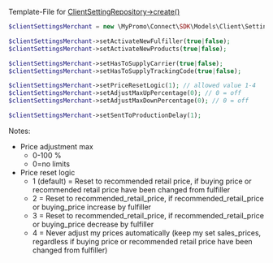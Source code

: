 Template-File for [ClientSettingRepository->create()][ClientSettingRepository]

```php
$clientSettingsMerchant = new \MyPromo\Connect\SDK\Models\Client\SettingsMerchant();

$clientSettingsMerchant->setActivateNewFulfiller(true|false);
$clientSettingsMerchant->setActivateNewProducts(true|false);

$clientSettingsMerchant->setHasToSupplyCarrier(true|false);
$clientSettingsMerchant->setHasToSupplyTrackingCode(true|false);

$clientSettingsMerchant->setPriceResetLogic(1); // allowed value 1-4
$clientSettingsMerchant->setAdjustMaxUpPercentage(0); // 0 = off
$clientSettingsMerchant->setAdjustMaxDownPercentage(0); // 0 = off

$clientSettingsMerchant->setSentToProductionDelay(1);

```

Notes:

* Price adjustment max
    * 0-100 %
    * 0=no limits
* Price reset logic
    * 1 (default) = Reset to recommended retail price, if buying price or recommended retail price have been changed
      from fulfiller
    * 2 = Reset to recommended_retail_price, if recommended_retail_price or buying_price increase by fulfiller
    * 3 = Reset to recommended_retail_price, if recommended_retail_price or buying_price decrease by fulfiller
    * 4 = Never adjust my prices automatically (keep my set sales_prices, regardless if buying price or recommended
      retail price have been changed from fulfiller)

[ClientSettingRepository]: ../../Repositories/Client/ClientSettingRepository.md
